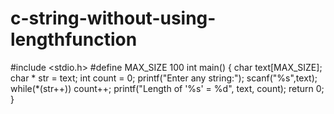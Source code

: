 # c-string-without-using-lengthfunction
#include <stdio.h>
#define MAX_SIZE 100
int main()
{
  char text[MAX_SIZE];
  char * str = text;
  int count = 0;
  printf("Enter any string:");
  scanf("%s",text);
  while(*(str++)) count++;
  printf("Length of '%s' = %d", text, count);
  return 0;
}
